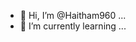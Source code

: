 - 👋 Hi, I’m @Haitham960 ...
- 🌱 I’m currently learning ...
  

<!---
Haitham960/Haitham960 is a ✨ special ✨ repository because its `README.md` (this file) appears on your GitHub profile.
You can click the Preview link to take a look at your changes.
--->
